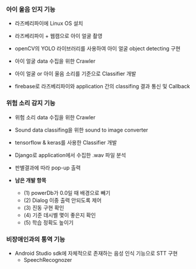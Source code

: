 ### 아이 울음 인지 기능
* 라즈베리파이에 Linux OS 설치

* 라즈베리파이 + 웹캠으로 아이 얼굴 촬영

* openCV의 YOLO 라이브러리를 사용하여 아이 얼굴 object detecting 구현

* 아이 얼굴 data 수집을 위한 Crawler

* 아이 얼굴 or 아이 울음 소리를 기준으로 Classifier 개발

* firebase로 라즈베리파이와 application 간의 classifing 결과 통신 및 Callback

### 위험 소리 감지 기능
* 위험 소리 data 수집을 위한 Crawler

* Sound data classifing을 위한 sound to image converter

* tensorflow & keras를 사용한 Classifier 개발

* Django로 application에서 수집한 .wav 파일 분석

* 판별결과에 따라 pop-up 출력

* <b> 남은 개발 항목 </b>
  + (1) powerDb가 0.0일 때 배경으로 빼기
  + (2) Dialog 이중 출력 안되도록 제어
  + (3) 진동 구현 확인
  + (4) 기준 데시벨 몇이 좋은지 확인
  + (5) 학습 정확도 높이기

### 비장애인과의 통역 기능
* Android Studio sdk에 자체적으로 존재하는 음성 인식 기능으로 STT 구현
  + SpeechRecognozer
